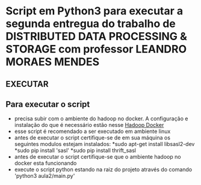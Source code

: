 # Script em Python3 para executar a segunda entregua do trabalho de DISTRIBUTED DATA PROCESSING & STORAGE com professor LEANDRO MORAES MENDES 

## EXECUTAR 
## Para executar o script
   * precisa subir com o ambiente do hadoop no docker. A configuração e instalação do que é necessário estão nesse [Hadoop Docker](https://github.com/fabiogjardim/bigdata_docker/)
   * esse script é recomendado a ser executado em ambiente linux
   * antes de executar o script certifique-se de em sua máquina os seguintes modulos estejam instalados:
    *sudo apt-get install libsasl2-dev
    *sudo pip install 'sasl'
    *sudo pip install thrift_sasl
   * antes de executar o script certifique-se que o ambiente hadoop no docker esta funcionando
   * execute o script python estando na raiz do projeto através do comando 'python3 aula2/main.py'
